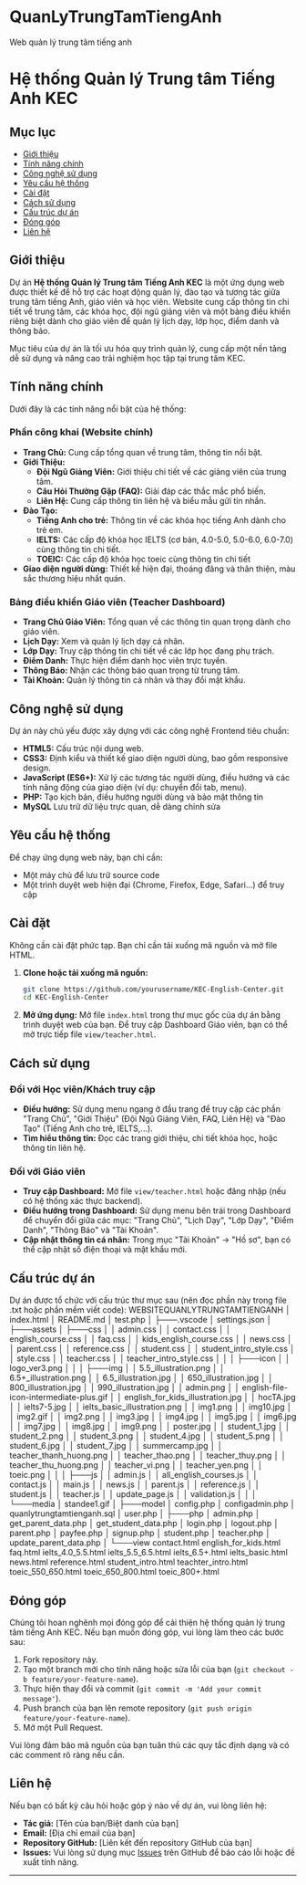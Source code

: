 # QuanLyTrungTamTiengAnh
Web quản lý trung tâm tiếng anh

# Hệ thống Quản lý Trung tâm Tiếng Anh KEC

## Mục lục
- [Giới thiệu](#giới-thiệu)
- [Tính năng chính](#tính-năng-chính)
- [Công nghệ sử dụng](#công-nghệ-sử-dụng)
- [Yêu cầu hệ thống](#yêu-cầu-hệ-thống)
- [Cài đặt](#cài-đặt)
- [Cách sử dụng](#cách-sử-dụng)
- [Cấu trúc dự án](#cấu-trúc-dự-án)
- [Đóng góp](#đóng-góp)
- [Liên hệ](#liên-hệ)

## Giới thiệu
Dự án **Hệ thống Quản lý Trung tâm Tiếng Anh KEC** là một ứng dụng web được thiết kế để hỗ trợ các hoạt động quản lý, đào tạo và tương tác giữa trung tâm tiếng Anh, giáo viên và học viên. Website cung cấp thông tin chi tiết về trung tâm, các khóa học, đội ngũ giảng viên và một bảng điều khiển riêng biệt dành cho giáo viên để quản lý lịch dạy, lớp học, điểm danh và thông báo.

Mục tiêu của dự án là tối ưu hóa quy trình quản lý, cung cấp một nền tảng dễ sử dụng và nâng cao trải nghiệm học tập tại trung tâm KEC.

## Tính năng chính
Dưới đây là các tính năng nổi bật của hệ thống:

### Phần công khai (Website chính)
* **Trang Chủ:** Cung cấp tổng quan về trung tâm, thông tin nổi bật.
* **Giới Thiệu:**
    * **Đội Ngũ Giảng Viên:** Giới thiệu chi tiết về các giảng viên của trung tâm.
    * **Câu Hỏi Thường Gặp (FAQ):** Giải đáp các thắc mắc phổ biến.
    * **Liên Hệ:** Cung cấp thông tin liên hệ và biểu mẫu gửi tin nhắn.
* **Đào Tạo:**
    * **Tiếng Anh cho trẻ:** Thông tin về các khóa học tiếng Anh dành cho trẻ em.
    * **IELTS:** Các cấp độ khóa học IELTS (cơ bản, 4.0-5.0, 5.0-6.0, 6.0-7.0) cùng thông tin chi tiết.
    * **TOEIC:** Các cấp độ khóa học toeic cùng thông tin chi tiết
* **Giao diện người dùng:** Thiết kế hiện đại, thoáng đãng và thân thiện, màu sắc thương hiệu nhất quán.

### Bảng điều khiển Giáo viên (Teacher Dashboard)
* **Trang Chủ Giáo Viên:** Tổng quan về các thông tin quan trọng dành cho giáo viên.
* **Lịch Dạy:** Xem và quản lý lịch dạy cá nhân.
* **Lớp Dạy:** Truy cập thông tin chi tiết về các lớp học đang phụ trách.
* **Điểm Danh:** Thực hiện điểm danh học viên trực tuyến.
* **Thông Báo:** Nhận các thông báo quan trọng từ trung tâm.
* **Tài Khoản:** Quản lý thông tin cá nhân và thay đổi mật khẩu.

## Công nghệ sử dụng
Dự án này chủ yếu được xây dựng với các công nghệ Frontend tiêu chuẩn:
* **HTML5:** Cấu trúc nội dung web.
* **CSS3:** Định kiểu và thiết kế giao diện người dùng, bao gồm responsive design.
* **JavaScript (ES6+):** Xử lý các tương tác người dùng, điều hướng và các tính năng động của giao diện (ví dụ: chuyển đổi tab, menu).
* **PHP:** Tạo kịch bản, điều hướng người dùng và bảo mật thông tin
* **MySQL** Lưu trữ dữ liệu trực quan, dễ dàng chỉnh sửa

## Yêu cầu hệ thống
Để chạy ứng dụng web này, bạn chỉ cần:
* Một máy chủ để lưu trữ source code
* Một trình duyệt web hiện đại (Chrome, Firefox, Edge, Safari...) để truy cập

## Cài đặt
Không cần cài đặt phức tạp. Bạn chỉ cần tải xuống mã nguồn và mở file HTML.

1.  **Clone hoặc tải xuống mã nguồn:**
    ```bash
    git clone https://github.com/yourusername/KEC-English-Center.git
    cd KEC-English-Center
    ```

2.  **Mở ứng dụng:**
    Mở file `index.html` trong thư mục gốc của dự án bằng trình duyệt web của bạn.
    Để truy cập Dashboard Giáo viên, bạn có thể mở trực tiếp file `view/teacher.html`.

## Cách sử dụng

### Đối với Học viên/Khách truy cập
* **Điều hướng:** Sử dụng menu ngang ở đầu trang để truy cập các phần "Trang Chủ", "Giới Thiệu" (Đội Ngũ Giảng Viên, FAQ, Liên Hệ) và "Đào Tạo" (Tiếng Anh cho trẻ, IELTS,...).
* **Tìm hiểu thông tin:** Đọc các trang giới thiệu, chi tiết khóa học, hoặc thông tin liên hệ.

### Đối với Giáo viên
* **Truy cập Dashboard:** Mở file `view/teacher.html` hoặc đăng nhập (nếu có hệ thống xác thực backend).
* **Điều hướng trong Dashboard:** Sử dụng menu bên trái trong Dashboard để chuyển đổi giữa các mục: "Trang Chủ", "Lịch Dạy", "Lớp Dạy", "Điểm Danh", "Thông Báo" và "Tài Khoản".
* **Cập nhật thông tin cá nhân:** Trong mục "Tài Khoản" -> "Hồ sơ", bạn có thể cập nhật số điện thoại và mật khẩu mới.

## Cấu trúc dự án
Dự án được tổ chức với cấu trúc thư mục sau (nên đọc phần này trong file .txt hoặc phần mềm viết code):
WEBSITEQUANLYTRUNGTAMTIENGANH
│   index.html
│   README.md
│   test.php
│
├───.vscode
│       settings.json
│
├───assets
│   ├───css
│   │       admin.css
│   │       contact.css
│   │       english_course.css
│   │       faq.css
│   │       kids_english_course.css
│   │       news.css
│   │       parent.css
│   │       reference.css
│   │       student.css
│   │       student_intro_style.css
│   │       style.css
│   │       teacher.css
│   │       teacher_intro_style.css
│   │
│   ├───icon
│   │       logo_ver3.png
│   │
│   ├───img
│   │       5.5_illustration.png
│   │       6.5+_illustration.png
│   │       6.5_illustration.jpg
│   │       650_illustration.jpg
│   │       800_illustration.jpg
│   │       990_illustration.jpg
│   │       admin.png
│   │       english-file-icon-intermediate-plus.gif
│   │       english_for_kids_illustration.jpg
│   │       hocTA.jpg
│   │       ielts7-5.jpg
│   │       ielts_basic_illustration.png
│   │       img1.png
│   │       img10.jpg
│   │       img2.gif
│   │       img2.png
│   │       img3.jpg
│   │       img4.jpg
│   │       img5.jpg
│   │       img6.jpg
│   │       img7.jpg
│   │       img8.jpg
│   │       img9.png
│   │       poster.jpg
│   │       student_1.jpg
│   │       student_2.png
│   │       student_3.png
│   │       student_4.jpg
│   │       student_5.png
│   │       student_6.jpg
│   │       student_7.jpg
│   │       summercamp.jpg
│   │       teacher_thanh_huong.png
│   │       teacher_thao.png
│   │       teacher_thuy.png
│   │       teacher_thu_huong.png
│   │       teacher_vi.png
│   │       teacher_yen.png
│   │       toeic.png
│   │
│   ├───js
│   │       admin.js
│   │       all_english_courses.js
│   │       contact.js
│   │       main.js
│   │       news.js
│   │       parent.js
│   │       reference.js
│   │       student.js
│   │       teacher.js
│   │       update_page.js
│   │       validation.js
│   │
│   └───media
│           standee1.gif
│
├───model
│       config.php
│       configadmin.php
│       quanlytrungtamtienganh.sql
│       user.php
│
├───php
│       admin.php
│       get_parent_data.php
│       get_student_data.php
│       login.php
│       logout.php
│       parent.php
│       payfee.php
│       signup.php
│       student.php
│       teacher.php
│       update_parent_data.php
│
└───view
        contact.html
        english_for_kids.html
        faq.html
        ielts_4.0_5.5.html
        ielts_5.5_6.5.html
        ielts_6.5+.html
        ielts_basic.html
        news.html
        reference.html
        student_intro.html
        teachter_intro.html
        toeic_550_650.html
        toeic_650_800.html
        toeic_800+.html

## Đóng góp
Chúng tôi hoan nghênh mọi đóng góp để cải thiện hệ thống quản lý trung tâm tiếng Anh KEC. Nếu bạn muốn đóng góp, vui lòng làm theo các bước sau:
1.  Fork repository này.
2.  Tạo một branch mới cho tính năng hoặc sửa lỗi của bạn (`git checkout -b feature/your-feature-name`).
3.  Thực hiện thay đổi và commit (`git commit -m 'Add your commit message'`).
4.  Push branch của bạn lên remote repository (`git push origin feature/your-feature-name`).
5.  Mở một Pull Request.

Vui lòng đảm bảo mã nguồn của bạn tuân thủ các quy tắc định dạng và có các comment rõ ràng nếu cần.

## Liên hệ
Nếu bạn có bất kỳ câu hỏi hoặc góp ý nào về dự án, vui lòng liên hệ:

* **Tác giả:** [Tên của bạn/Biệt danh của bạn]
* **Email:** [Địa chỉ email của bạn]
* **Repository GitHub:** [Liên kết đến repository GitHub của bạn]
* **Issues:** Vui lòng sử dụng mục [Issues](https://github.com/yourusername/KEC-English-Center/issues) trên GitHub để báo cáo lỗi hoặc đề xuất tính năng.

---
